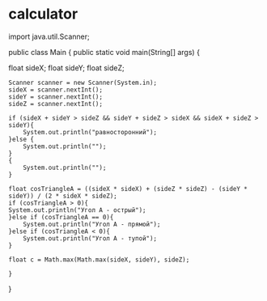 ﻿# calculator
 
 import java.util.Scanner;
 
public class Main {
    public static void main(String[] args) {

float sideX;
float sideY;
float sideZ;

    Scanner scanner = new Scanner(System.in);
    sideX = scanner.nextInt();
    sideY = scanner.nextInt();
    sideZ = scanner.nextInt();

    if (sideX + sideY > sideZ && sideY + sideZ > sideX && sideX + sideZ > sideY){
        System.out.println("равносторонний");
    }else {
        System.out.println("");
    }
    {
        System.out.println("");
    }

    float cosTriangleA = ((sideX * sideX) + (sideZ * sideZ) - (sideY * sideY)) / (2 * sideX * sideZ);
    if (cosTriangleA > 0){
    System.out.println("Угол А - острый");
    }else if (cosTriangleA == 0){
        System.out.println("Угол А - прямой");
    }else if (cosTriangleA < 0){
        System.out.println("Угол А - тупой");
    }

    float c = Math.max(Math.max(sideX, sideY), sideZ);

    }
}
